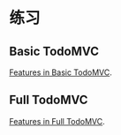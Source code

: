 # 练习

## Basic TodoMVC

[Features in Basic TodoMVC](./basic.md).

## Full TodoMVC

[Features in Full TodoMVC](./full.md).